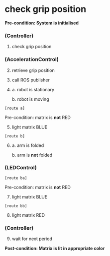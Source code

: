 # check grip position

**Pre-condition: System is initialised**

### (Controller)
1. check grip position

### (AccelerationControl)
2. retrieve grip position
3. call ROS publisher
4. a. robot is stationary

   b. robot is moving

`[route a]`

Pre-condition: matrix is **not** RED


5. light matrix BLUE

`[route b]`

6.  a. arm is folded

    b. arm is **not** folded

### (LEDControl)
`[route ba]`

Pre-condition: matrix is **not** RED


7. light matrix BLUE

`[route bb]`

8. light matrix RED

### (Controller)
9. wait for next period

**Post-condition: Matrix is lit in appropriate color**
